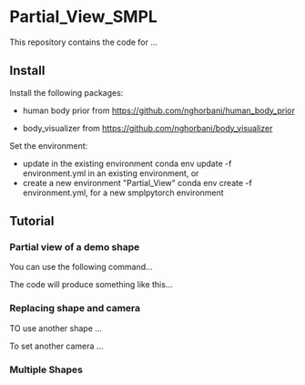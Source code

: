 # Partial_View_SMPL

This repository contains the code for ...


## Install

Install the following packages: 

  - human body prior from https://github.com/nghorbani/human_body_prior

  - body_visualizer from https://github.com/nghorbani/body_visualizer

Set the environment:

 - update in the existing environment conda env update -f environment.yml in an existing environment, or
 - create a new environment "Partial_View" conda env create -f environment.yml, for a new smplpytorch environment

## Tutorial

### Partial view of a demo shape
You can use the following command...

The code will produce something like this...


### Replacing shape and camera
TO use another shape ...

To set another camera ...

### Multiple Shapes
